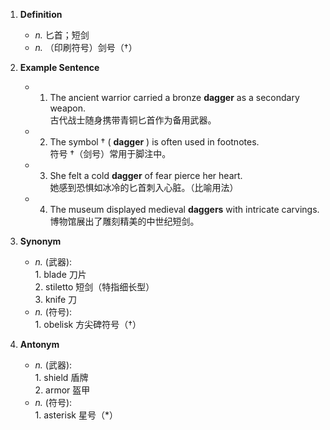 1. **Definition**  
	- *n.* 匕首；短剑  
	- *n.* （印刷符号）剑号（†）  

2. **Example Sentence**  
	- 1. The ancient warrior carried a bronze **dagger** as a secondary weapon.  
			古代战士随身携带青铜匕首作为备用武器。  
	- 2. The symbol † ( **dagger** ) is often used in footnotes.  
			符号 †（剑号）常用于脚注中。  
	- 3. She felt a cold **dagger** of fear pierce her heart.  
			她感到恐惧如冰冷的匕首刺入心脏。（比喻用法）  
	- 4. The museum displayed medieval **daggers** with intricate carvings.  
			博物馆展出了雕刻精美的中世纪短剑。  

3. **Synonym**  
	- *n.* (武器):  
			1. blade 刀片  
			2. stiletto 短剑（特指细长型）  
			3. knife 刀  
	- *n.* (符号):  
			1. obelisk 方尖碑符号（†）  

4. **Antonym**  
	- *n.* (武器):  
			1. shield 盾牌  
			2. armor 盔甲  
	- *n.* (符号):  
			1. asterisk 星号（*）  